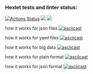 ### Hexlet tests and linter status:
[![Actions Status](https://github.com/barcelona2004/python-project-50/workflows/hexlet-check/badge.svg)](https://github.com/barcelona2004/python-project-50/actions)
<a href="https://codeclimate.com/github/barcelona2004/python-project-50/maintainability"><img src="https://api.codeclimate.com/v1/badges/f34c62de24c688f9a7ce/maintainability" /></a>
<a href="https://codeclimate.com/github/barcelona2004/python-project-50/test_coverage"><img src="https://api.codeclimate.com/v1/badges/f34c62de24c688f9a7ce/test_coverage" /></a>

how it works for json files 
[![asciicast](https://asciinema.org/a/rHUHZmG4zMBUmVvjTCyTU7tnf.svg)](https://asciinema.org/a/rHUHZmG4zMBUmVvjTCyTU7tnf)

how it works for yaml files 
[![asciicast](https://asciinema.org/a/qOyFLLXxE2cKjDxQKDrWSMV3H.svg)](https://asciinema.org/a/qOyFLLXxE2cKjDxQKDrWSMV3H)

how it works for big data
[![asciicast](https://asciinema.org/a/iVZo1XCnAqCxVqiyxwp1babPl.svg)](https://asciinema.org/a/iVZo1XCnAqCxVqiyxwp1babPl)

how it works for plain format
[![asciicast](https://asciinema.org/a/oGUPFIiqwctuVnZMMk6ht8fta.svg)](https://asciinema.org/a/oGUPFIiqwctuVnZMMk6ht8fta)

how it works for json format
[![asciicast](https://asciinema.org/a/G1vqcZ5WZ0sGRTGCZTahl0EJ4.svg)](https://asciinema.org/a/G1vqcZ5WZ0sGRTGCZTahl0EJ4)